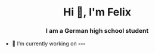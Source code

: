 <h1 align="center">Hi 👋, I'm Felix</h1>
<h3 align="center">I am a German high school student</h3>

- 🔭 I’m currently working on **---**    

